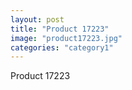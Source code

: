 ```yaml
---
layout: post
title: "Product 17223"
image: "product17223.jpg"
categories: "category1"
---
```

Product 17223
